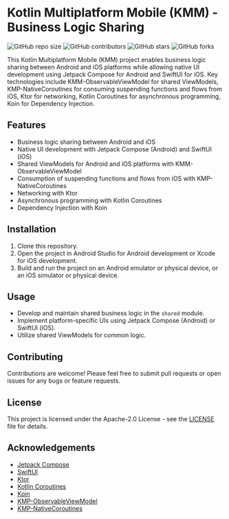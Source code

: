 # Kotlin Multiplatform Mobile (KMM) - Business Logic Sharing

![GitHub repo size](https://img.shields.io/github/repo-size/LeQuangHien/MyKMM)
![GitHub contributors](https://img.shields.io/github/contributors/LeQuangHien/MyKMM)
![GitHub stars](https://img.shields.io/github/stars/LeQuangHien/MyKMM?style=social)
![GitHub forks](https://img.shields.io/github/forks/LeQuangHien/MyKMM?style=social)

This Kotlin Multiplatform Mobile (KMM) project enables business logic sharing between Android and iOS platforms while allowing native UI development using Jetpack Compose for Android and SwiftUI for iOS. Key technologies include KMM-ObservableViewModel for shared ViewModels, KMP-NativeCoroutines for consuming suspending functions and flows from iOS,  Ktor for networking, Kotlin Coroutines for asynchronous programming, Koin for Dependency Injection.

## Features

- Business logic sharing between Android and iOS
- Native UI development with Jetpack Compose (Android) and SwiftUI (iOS)
- Shared ViewModels for Android and iOS platforms with KMM-ObservableViewModel
- Consumption of suspending functions and flows from iOS with KMP-NativeCoroutines
- Networking with Ktor
- Asynchronous programming with Kotlin Coroutines
- Dependency Injection with Koin

## Installation

1. Clone this repository.
2. Open the project in Android Studio for Android development or Xcode for iOS development.
3. Build and run the project on an Android emulator or physical device, or an iOS simulator or physical device.

## Usage

- Develop and maintain shared business logic in the `shared` module.
- Implement platform-specific UIs using Jetpack Compose (Android) or SwiftUI (iOS).
- Utilize shared ViewModels for common logic.

## Contributing

Contributions are welcome! Please feel free to submit pull requests or open issues for any bugs or feature requests.

## License

This project is licensed under the Apache-2.0 License - see the [LICENSE](LICENSE) file for details.

## Acknowledgements

- [Jetpack Compose](https://developer.android.com/jetpack/compose)
- [SwiftUI](https://developer.apple.com/xcode/swiftui/)
- [Ktor](https://ktor.io/)
- [Kotlin Coroutines](https://kotlinlang.org/docs/coroutines-overview.html)
- [Koin](https://insert-koin.io/)
- [KMP-ObservableViewModel](https://github.com/rickclephas/KMP-ObservableViewModel)
- [KMP-NativeCoroutines](https://github.com/rickclephas/KMP-NativeCoroutines)
